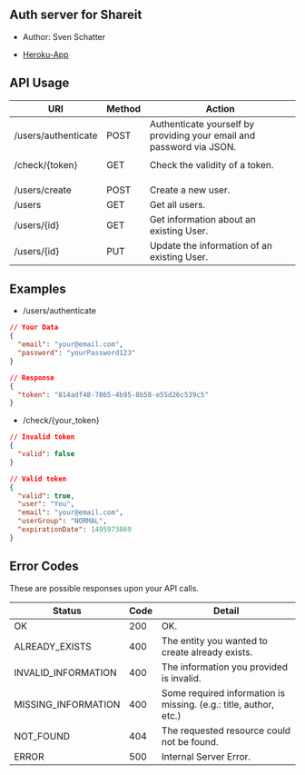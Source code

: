 ## Auth server for Shareit

- Author: Sven Schatter

- [Heroku-App](https://shareit-teamxy.herokuapp.com/)

## API Usage

URI | Method | Action
--- | --- | ---
/users/authenticate | POST | Authenticate yourself by providing your email and password via JSON.
 |  |
/check/{token} | GET | Check the validity of a token.
 |  |
 |  |
 |  |
/users/create | POST | Create a new user.
/users | GET | Get all users.
/users/{id} | GET | Get information about an existing User.
/users/{id} | PUT | Update the information of an existing User.
## Examples

- /users/authenticate

```json
// Your Data
{
  "email": "your@email.com",
  "password": "yourPassword123"
}

// Response
{
  "token": "814adf48-7865-4b95-8b58-e55d26c539c5"
}
```

- /check/{your_token}

```json
// Invalid token
{
  "valid": false
}

// Valid token
{
  "valid": true,
  "user": "You",
  "email": "your@email.com",
  "userGroup": "NORMAL",
  "expirationDate": 1495973869
}
```

## Error Codes

These are possible responses upon your API calls.

Status | Code | Detail
--- | --- | ---
OK | 200 | OK.
ALREADY_EXISTS | 400 | The entity you wanted to create already exists.
INVALID_INFORMATION | 400 | The information you provided is invalid.
MISSING_INFORMATION | 400 | Some required information is missing. (e.g.: title, author, etc.)
NOT_FOUND | 404 | The requested resource could not be found.
ERROR | 500 | Internal Server Error.
